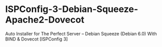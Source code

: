 ISPConfig-3-Debian-Squeeze-Apache2-Dovecot
==========================================

Auto Installer for The Perfect Server – Debian Squeeze (Debian 6.0) With BIND &amp; Dovecot [ISPConfig 3]
